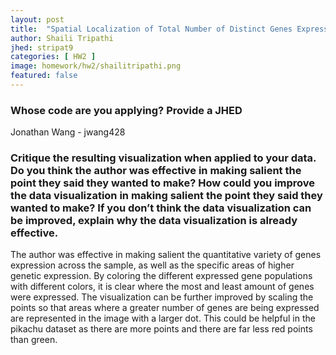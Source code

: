 ```yaml
---
layout: post
title:  "Spatial Localization of Total Number of Distinct Genes Expressed - Pikachu"
author: Shaili Tripathi
jhed: stripat9
categories: [ HW2 ]
image: homework/hw2/shailitripathi.png
featured: false
---
```


### Whose code are you applying? Provide a JHED
Jonathan Wang - jwang428

### Critique the resulting visualization when applied to your data. Do you think the author was effective in making salient the point they said they wanted to make? How could you improve the data visualization in making salient the point they said they wanted to make? If you don’t think the data visualization can be improved, explain why the data visualization is already effective. 
The author was effective in making salient the quantitative variety of genes expression across the sample, as well as the specific areas of higher genetic expression. By coloring the different expressed gene populations with different colors, it is clear where the most and least amount of genes were expressed. The visualization can be further improved by scaling the points so that areas where a greater number of genes are being expressed are represented in the image with a larger dot. This could be helpful in the pikachu dataset as there are more points and there are far less red points than green. 
